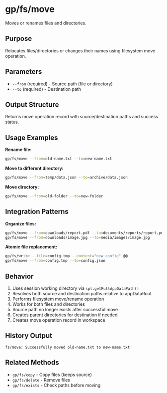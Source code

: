 # gp/fs/move

Moves or renames files and directories.

## Purpose
Relocates files/directories or changes their names using filesystem move operation.

## Parameters
- `--from` (required) - Source path (file or directory)
- `--to` (required) - Destination path

## Output Structure
Returns move operation record with source/destination paths and success status.

## Usage Examples

**Rename file:**
```bash
gp/fs/move --from=old-name.txt --to=new-name.txt
```

**Move to different directory:**
```bash
gp/fs/move --from=temp/data.json --to=archive/data.json
```

**Move directory:**
```bash
gp/fs/move --from=old-folder --to=new-folder
```

## Integration Patterns

**Organize files:**
```bash
gp/fs/move --from=downloads/report.pdf --to=documents/reports/report.pdf @@
gp/fs/move --from=downloads/image.jpg --to=media/images/image.jpg
```

**Atomic file replacement:**
```bash
gp/fs/write --file=config.tmp --content="new config" @@
gp/fs/move --from=config.tmp --to=config.json
```

## Behavior
1. Uses session working directory via `spl.getFullAppDataPath()`
2. Resolves both source and destination paths relative to appDataRoot
3. Performs filesystem move/rename operation
4. Works for both files and directories
5. Source path no longer exists after successful move
6. Creates parent directories for destination if needed
7. Creates move operation record in workspace

## History Output
```
fs/move: Successfully moved old-name.txt to new-name.txt
```

## Related Methods
- `gp/fs/copy` - Copy files (keeps source)
- `gp/fs/delete` - Remove files
- `gp/fs/exists` - Check paths before moving